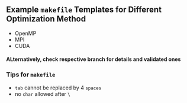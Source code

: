## Example `makefile` Templates for Different Optimization Method

- OpenMP
- MPI
- CUDA

#### ALternatively, check respective branch for details and validated ones


### Tips for `makefile`
- `tab` cannot be replaced by 4 `spaces`
- no `char` allowed after `\`
